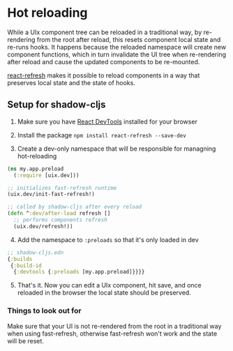 # Hot reloading

While a UIx component tree can be reloaded in a traditional way, by re-rendering from the root after reload, this resets component local state and re-runs hooks. It happens because the reloaded namespace will create new component functions, which in turn invalidate the UI tree when re-rendering after reload and cause the updated components to be re-mounted.

[react-refresh](https://www.npmjs.com/package/react-refresh) makes it possible to reload components in a way that preserves local state and the state of hooks.

## Setup for shadow-cljs

1. Make sure you have [React DevTools](https://chrome.google.com/webstore/detail/react-developer-tools/fmkadmapgofadopljbjfkapdkoienihi) installed for your browser

2. Install the package `npm install react-refresh --save-dev`

3. Create a dev-only namespace that will be responsible for managning hot-reloading

```clojure
(ns my.app.preload
  (:require [uix.dev]))

;; initializes fast-refresh runtime
(uix.dev/init-fast-refresh!)

;; called by shadow-cljs after every reload
(defn ^:dev/after-load refresh []
  ;; performs components refresh
  (uix.dev/refresh!))
```

4. Add the namespace to `:preloads` so that it's only loaded in dev

```clojure
;; shadow-cljs.edn
{:builds
 {:build-id
  {:devtools {:preloads [my.app.preload]}}}}
```

5. That's it. Now you can edit a UIx component, hit save, and once reloaded in the browser the local state should be preserved.

### Things to look out for

Make sure that your UI is not re-rendered from the root in a traditional way when using fast-refresh, otherwise fast-refresh won't work and the state will be reset.
